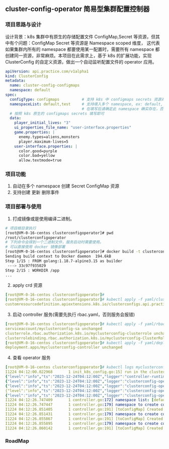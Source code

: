 ## cluster-config-operator 简易型集群配置控制器

### 项目思路与设计
设计背景：k8s 集群中有原生的存储配置文件 ConfigMap,Secret 等资源，但其中有个问题：ConfigMap Secret 等资源是 Namespace scoped 维度，
这代表 如果集群内所有的 namespace 都要使用某一配置时，需要所有 namespace 都创建同一资源，非常麻烦。本项目在此需求上，基于 k8s 的扩展功能，实现 ClusterConfig 的自定义资源，做出一个自动监听配置文件的 operator 应用。


```yaml
apiVersion: api.practice.com/v1alpha1
kind: ClusterConfig
metadata:
  name: cluster-config-configmaps
  namespace: default
spec:
  configType: configmaps          # 支持 k8s 中 configmaps secrets 资源对象，需要自行设置
  namespaceList: default,test     # 支持填入多个 namespace, ex: default, example1, example2 写法，请用逗号隔开，
                                  # 在填写后请确定此 namespace 确实存在，否则会报错
  # 按照 k8s 原生的 configmaps secrets 填写即可
  data:
    player_initial_lives: "3"
    ui_properties_file_name: "user-interface.properties"
    game.properties: |
      enemy.types=aliens,monsters
      player.maximum-lives=5
    user-interface.properties: |
      color.good=purple
      color.bad=yellow
      allow.textmode=true    

```

[//]: # (![]&#40;https://github.com/googs1025/dbconfig-operator/blob/main/image/%E6%B5%81%E7%A8%8B%E5%9B%BE.jpg?raw=true&#41;)

### 项目功能
1. 自动在多个 namespace 创建 Secret ConfigMap 资源
2. 支持创建 更新 删除事件

### 项目部署与使用
1. 打成镜像或是使用编译二进制。
```bash
# 项目根目录执行
[root@VM-0-16-centos clusterconfigoperator]# pwd
/root/clusterconfigoperator
# 下列命令会得到一个二进制文件，服务启动时需要使用。
# 可以直接使用 docker 镜像部署
[root@VM-0-16-centos clusterconfigoperator]# docker build -t clusterconfigoperator:v1 .
Sending build context to Docker daemon  194.6kB
Step 1/15 : FROM golang:1.18.7-alpine3.15 as builder
 ---> 33c97f935029
Step 2/15 : WORKDIR /app
...
```
2. apply crd 资源
```yaml
[root@VM-0-16-centos clusterconfigoperator]#
[root@VM-0-16-centos clusterconfigoperator]# kubectl apply -f yaml/clusterconfig.yaml
customresourcedefinition.apiextensions.k8s.io/clusterconfigs.api.practice.com unchanged
```
3. 启动 controller 服务(需要先执行 rbac.yaml，否则服务会报错)
```yaml
[root@VM-0-16-centos clusterconfigoperator]# kubectl apply -f yaml/rbac.yaml
serviceaccount/myclusterconfig-sa unchanged
clusterrole.rbac.authorization.k8s.io/myclusterconfig-clusterrole unchanged
clusterrolebinding.rbac.authorization.k8s.io/myclusterconfig-ClusterRoleBinding unchanged
[root@VM-0-16-centos clusterconfigoperator]# kubectl apply -f yaml/deploy.yaml
deployment.apps/myclusterconfig-controller unchanged
```
4. 查看 operator 服务
```yaml
[root@VM-0-16-centos clusterconfigoperator]# kubectl logs myclusterconfig-controller-6689489dbd-hp4vr
I1224 04:12:00.022968       1 init_k8s_config.go:15] run in the cluster
{"level":"info","ts":"2023-12-24T04:12:00Z","logger":"controller-runtime.metrics","msg":"Metrics server is starting to listen","addr":":8080"}
{"level":"info","ts":"2023-12-24T04:12:00Z","logger":"clusterconfig-operator","msg":"Starting server","path":"/metrics","kind":"metrics","addr":"[::]:8080"}
{"level":"info","ts":"2023-12-24T04:12:00Z","logger":"clusterconfig-operator","msg":"Starting EventSource","controller":"clusterconfig","controllerGroup":"api.practice.com","controllerKind":"ClusterConfig","source":"kind source: *v1alpha1.ClusterConfig"}
{"level":"info","ts":"2023-12-24T04:12:00Z","logger":"clusterconfig-operator","msg":"Starting Controller","controller":"clusterconfig","controllerGroup":"api.practice.com","controllerKind":"ClusterConfig"}
{"level":"info","ts":"2023-12-24T04:12:00Z","logger":"clusterconfig-operator","msg":"Starting workers","controller":"clusterconfig","controllerGroup":"api.practice.com","controllerKind":"ClusterConfig","worker count":1}
I1224 04:12:26.747409       1 controller.go:172] namespace list: [default mycsi test1 test2 test3]
I1224 04:12:26.747447       1 controller.go:179] namespace to create configmaps: default
I1224 04:12:26.851405       1 controller.go:191] [toConfigMap] Created in [default] namespace
I1224 04:12:26.851431       1 controller.go:179] namespace to create configmaps: mycsi
I1224 04:12:26.855867       1 controller.go:191] [toConfigMap] Created in [mycsi] namespace
I1224 04:12:26.855895       1 controller.go:179] namespace to create configmaps: test1
I1224 04:12:26.860142       1 controller.go:191] [toConfigMap] Created in [test1] namespace
```


### RoadMap

